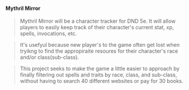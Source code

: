 #### Mythril Mirror

> Mythril Mirror will be a character tracker for DND 5e. It will allow players to easily keep track of their character's current stat, xp, spells, invocations, etc.

> It's usefyul because new player's to the game often get lost when tryikng to find the appropiraite resoures for their character's race and/or class(sub-class).

> This project seeks to make the game a little easier to approach by finally filtering out spells and traits by race, class, and sub-class, without having to search 40 different websites or pay for 30 books.
